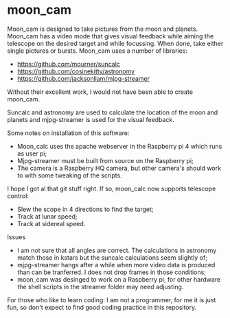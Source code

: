 # moon_cam
Moon_cam is designed to take pictures from the moon and planets. Moon_cam has a video mode that gives visual feedback while aiming the telescope on the desired target and while focussing.
When done, take either single pictures or bursts.
Moon_cam uses a number of libraries:
- https://github.com/mourner/suncalc
- https://github.com/cosinekitty/astronomy
- https://github.com/jacksonliam/mjpg-streamer

Without their excellent work, I would not have been able to create moon_cam.

Suncalc and astronomy are used to calculate the location of the moon and planets and mjpg-streamer is used for the visual feedback.

Some notes on installation of this software:
- Moon_calc uses the apache webserver in the Raspberry pi 4 which runs as user pi;
- Mjpg-streamer must be built from source on the Raspberry pi;
- The camera is a Raspberry HQ camera, but other camera's should work to with some tweaking of the scripts.

I hope I got al that git stuff right. If so, moon_calc now supports telescope control:
- Slew the scope in 4 directions to find the target;
- Track at lunar speed;
- Track at sidereal speed.

Issues
- I am not sure that all angles are correct. The calculations in astronomy match those in kstars but the suncalc calculations seem slightly of;
- mjpg-streamer hangs after a while when more video data is produced than can be tranferred. I does not drop frames in those conditions;
- moon_cam was desinged to work on a Raspberry pi, for other hardware the shell scripts in the streamer folder may need adjusting.

For those who like to learn coding: I am not a programmer, for me it is just fun, so don't expect to find good coding practice in this repository.
